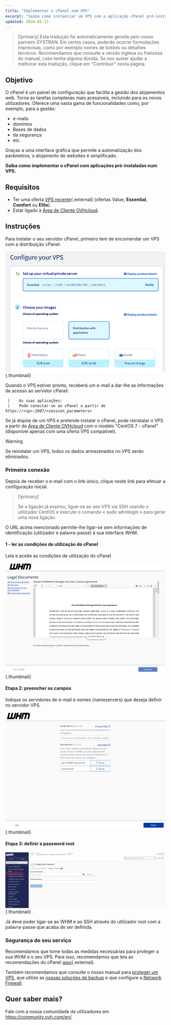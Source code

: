 ```yaml
---
title: "Implementar o cPanel num VPS"
excerpt: "Saiba como instanciar um VPS com a aplicação cPanel pré-instalada."
updated: 2024-01-12
---
```


> [!primary]
> Esta tradução foi automaticamente gerada pelo nosso parceiro SYSTRAN. Em certos casos, poderão ocorrer formulações imprecisas, como por exemplo nomes de botões ou detalhes técnicos. Recomendamos que consulte a versão inglesa ou francesa do manual, caso tenha alguma dúvida. Se nos quiser ajudar a melhorar esta tradução, clique em "Contribuir" nesta página.
>

## Objetivo

O cPanel é um painel de configuração que facilita a gestão dos alojamentos web. Torna as tarefas complexas mais acessíveis, incluindo para os novos utilizadores. Oferece uma vasta gama de funcionalidades como, por exemplo, para a gestão: 

- e-mails
- domínios
- Bases de dados
- da segurança
- etc.

Graças a uma interface gráfica que permite a automatização dos parâmetros, o alojamento de websites é simplificado.

**Saiba como implementar o cPanel com aplicações pré-instaladas num VPS.**

## Requisitos

- Ter uma oferta [VPS recente](https://www.ovhcloud.com/pt/vps/){.external} (ofertas Value, **Essential**, **Comfort** ou **Elite**).
- Estar ligado à [Área de Cliente OVHcloud](https://www.ovh.com/auth/?action=gotomanager&from=https://www.ovh.pt/&ovhSubsidiary=pt).

## Instruções

Para instalar o seu servidor cPanel, primeiro tem de encomendar um VPS com a distribuição cPanel.

![cPanel](images/cpanel_order.png){.thumbnail}

Quando o VPS estiver pronto, receberá um e-mail a dar-lhe as informações de acesso ao servidor cPanel:

```
 |    As suas aplicações:
 |    Pode conectar-se ao cPanel a partir de https://<ip>:2087/<session_parameters>
```

Se já dispõe de um VPS e pretende instalar o cPanel, pode reinstalar o VPS a partir da [Área de Cliente OVHcloud](https://www.ovh.com/auth/?action=gotomanager&from=https://www.ovh.pt/&ovhSubsidiary=pt) com o modelo "CentOS 7 - cPanel" (disponível apenas com uma oferta VPS compatível).

> [!warning]
>
> Se reinstalar um VPS, todos os dados armazenados no VPS serão eliminados.
> 

### Primeira conexão

Depois de receber o e-mail com o link único, clique neste link para efetuar a configuração inicial.

> [!primary]
>
> Se a ligação já expirou, ligue-se ao seu VPS via SSH usando o utilizador CentOS e execute o comando « sudo whmlogin » para gerar uma nova ligação.
>

O URL acima mencionado permite-lhe ligar-se sem informações de identificação (utilizador e palavra-passe) à sua interface WHM.

#### 1 - ler as condições de utilização do cPanel

Leia e aceite as condições de utilização do cPanel

![cPanel](images/license_validation.png){.thumbnail}

#### Etapa 2: preencher os campos

Indique os servidores de e-mail e nomes (nameservers) que deseja definir no servidor VPS.

![cPanel](images/setup_config_cpanel.png){.thumbnail}

#### Etapa 3: definir a password root

![cPanel](images/change_root.png){.thumbnail}

Já deve poder ligar-se ao WHM e ao SSH através do utilizador root com a palavra-passe que acaba de ser definida.

### Segurança do seu serviço

Recomendamos que tome todas as medidas necessárias para proteger a sua WHM e o seu VPS. Para isso, recomendamos que leia as recomendações do cPanel [aqui](https://docs.cpanel.net/knowledge-base/security/tips-to-make-your-server-more-secure/){.external}.

Também recomendamos que consulte o nosso manual para [proteger um VPS](/pages/bare_metal_cloud/virtual_private_servers/secure_your_vps), que utilize as [nossas soluções de backup](/products/bare-metal-cloud-virtual-private-servers) e que configure a [Network Firewall](/pages/bare_metal_cloud/dedicated_servers/firewall_network).

## Quer saber mais?

Fale com a nossa comunidade de utilizadores em <https://community.ovh.com/en/>.
